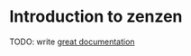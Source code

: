 # Introduction to zenzen

TODO: write [great documentation](http://jacobian.org/writing/what-to-write/)

